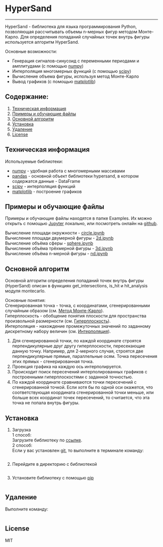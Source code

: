 # HyperSand
---
HyperSand - библиотека для языка программирования Python, позволяющая рассчитывать объемы n-мерных фигур методом Монте-Карло. Для определения попаданий случайных точек внутрь фигуры используется алгоритм HyperSand.

Основные возможности:
  - Генерация сигналов-синусоид с переменными периодами и амплитудами (с помощью [numpy])
  - Интерполяция многомерных функций (с помощью [scipy])
  - Вычисление объема фигуры, используя метод Монте-Карло
  - Вывод графиков (с помощью [matplotlib])

## Содержание:
1. [Техническая информация](#Техническая_информация)
2. [Примеры и обучающие файлы](#Примеры-и-обучающие-файлы)
3. [Основной алгоритм](#Основной-алгоритм)
4. [Установка](#Установка)
5. [Удаление](#Удаление)
6. [License](#License)

## Техническая информация
Используемые библиотеки:
  - [numpy] - удобная работа с многомерными массивами
  - [pandas] - основной объект библиотеки hypersand, в котором содержатся данные - DataFrame
  - [scipy] - интерполяция функций
  - [matplotlib] - построение графиков

## Примеры и обучающие файлы
Примеры и обучающие файлы находятся в папке Examples. Их можно открыть с помощью [Jupyter] локально, или посмотреть онлайн на [github].

Вычисление площади окружности - [circle.ipynb]  
Вычисление площади двумерной фигуры - [2d.ipynb]  
Вычисление объёма сферы - [sphere.ipynb]  
Вычисление объёма трёхмерной фигуры - [3d.ipynb]  
Вычисление объёма n-мерной фигуры - [nd.ipynb]

## Основной алгоритм
Основной алгоритм определения попаданий точек внутрь фигуры (HyperSand) описан в функциях get_intersections, is_hit и hit_analysis модуля montecarlo.

Основные понятия:  
Сгенерированная точка - точка, с координатами, сгенерированными случайным образом (см. [Метод Монте-Карло]).  
Гиперплоскость - обобщение понятия плоскости для пространства произвольной размерности (см. [Гиперплоскость]).  
Интерполяция - нахождение промежуточных значений по заданному дискретному набору величин (см. [Интерполяция]).

1. Для сгенерированной точки, по каждой координате строятся перпендикулярные друг другу гиперплоскости, пересекающие данную точку. Например, для 2-мерного случая, строятся две перпендикулярные прямые, параллельные осям. Точка пересечения этих прямых - сгенерированная точка.
2. Проекция графика на каждую ось интерполируется.
3. Происходит поиск пересечений интерполированных графиков с построенными гиперплоскостями с заданной точностью.
4. По каждой координате сравниваются точки пересечений с сгенерированной точкой. Если хотя бы по одной оси окажется, что соответствующая координата сгенерированной точки меньше, или больше всех координат точек пересечений, то считается, что эта точка не попала внутрь фигуры.

## Установка
1. Загрузка  
1 способ:  
Загрузите библиотеку по [ссылке](https://github.com/deverte/HyperSand/archive/master.zip ).  
2 способ:  
Если у вас установлен [git], то выполните в терминале команду:  
```git clone https://github.com/deverte/HyperSand
```
2. Перейдите в директорию с библиотекой  
```cd HyperSand/hypersand
```
3. Установите библиотеку с помощью [pip]  
```pip install .
```

## Удаление
Выполните команду:  
```pip uninstall hypersand
```

## License

MIT

[//]: # (Reference links)

   [numpy]: <http://www.numpy.org/>
   [scipy]: <https://scipy.org/>
   [matplotlib]: <https://matplotlib.org/>
   [pandas]: <http://pandas.pydata.org/>

   [Jupyter]: <https://jupyter.org/>
   [git]: <https://git-scm.com/>
   [pip]: <https://pip.pypa.io/en/stable/>

   [github]: <https://github.com/deverte/HyperSand/tree/master/Examples>
   [circle.ipynb]: <https://github.com/deverte/HyperSand/blob/master/Examples/circle.ipynb>
   [2d.ipynb]: <https://github.com/deverte/HyperSand/blob/master/Examples/2d.ipynb>
   [sphere.ipynb]: <https://github.com/deverte/HyperSand/blob/master/Examples/sphere.ipynb>
   [3d.ipynb]: <https://github.com/deverte/HyperSand/blob/master/Examples/3d.ipynb>
   [nd.ipynb]: <https://github.com/deverte/HyperSand/blob/master/Examples/nd.ipynb>

   [Метод Монте-Карло]: <https://ru.wikipedia.org/wiki/%D0%9C%D0%B5%D1%82%D0%BE%D0%B4_%D0%9C%D0%BE%D0%BD%D1%82%D0%B5-%D0%9A%D0%B0%D1%80%D0%BB%D0%BE#%D0%93%D0%B5%D0%BE%D0%BC%D0%B5%D1%82%D1%80%D0%B8%D1%87%D0%B5%D1%81%D0%BA%D0%B8%D0%B9_%D0%B0%D0%BB%D0%B3%D0%BE%D1%80%D0%B8%D1%82%D0%BC_%D0%9C%D0%BE%D0%BD%D1%82%D0%B5-%D0%9A%D0%B0%D1%80%D0%BB%D0%BE_%D0%B8%D0%BD%D1%82%D0%B5%D0%B3%D1%80%D0%B8%D1%80%D0%BE%D0%B2%D0%B0%D0%BD%D0%B8%D1%8F>
   [Гиперплоскость]: <https://ru.wikipedia.org/wiki/%D0%93%D0%B8%D0%BF%D0%B5%D1%80%D0%BF%D0%BB%D0%BE%D1%81%D0%BA%D0%BE%D1%81%D1%82%D1%8C>
   [Интерполяция]: <https://ru.wikipedia.org/wiki/%D0%98%D0%BD%D1%82%D0%B5%D1%80%D0%BF%D0%BE%D0%BB%D1%8F%D1%86%D0%B8%D1%8F>

